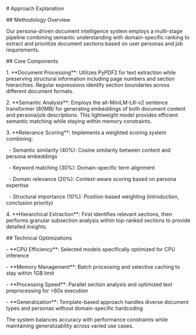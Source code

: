 \# Approach Explanation



\## Methodology Overview



Our persona-driven document intelligence system employs a multi-stage pipeline combining semantic understanding with domain-specific ranking to extract and prioritize document sections based on user personas and job requirements.



\## Core Components



1\. \*\*Document Processing\*\*: Utilizes PyPDF2 for text extraction while preserving structural information including page numbers and section hierarchies. Regular expressions identify section boundaries across different document formats.



2\. \*\*Semantic Analysis\*\*: Employs the all-MiniLM-L6-v2 sentence transformer (80MB) for generating embeddings of both document content and persona/job descriptions. This lightweight model provides efficient semantic matching while staying within memory constraints.



3\. \*\*Relevance Scoring\*\*: Implements a weighted scoring system combining:

&nbsp;  - Semantic similarity (40%): Cosine similarity between content and persona embeddings

&nbsp;  - Keyword matching (30%): Domain-specific term alignment

&nbsp;  - Domain relevance (20%): Context-aware scoring based on persona expertise

&nbsp;  - Structural importance (10%): Position-based weighting (introduction, conclusion priority)



4\. \*\*Hierarchical Extraction\*\*: First identifies relevant sections, then performs granular subsection analysis within top-ranked sections to provide detailed insights.



\## Technical Optimizations



\- \*\*CPU Efficiency\*\*: Selected models specifically optimized for CPU inference

\- \*\*Memory Management\*\*: Batch processing and selective caching to stay within 1GB limit

\- \*\*Processing Speed\*\*: Parallel section analysis and optimized text preprocessing for <60s execution

\- \*\*Generalization\*\*: Template-based approach handles diverse document types and personas without domain-specific hardcoding



The system balances accuracy with performance constraints while maintaining generalizability across varied use cases.

